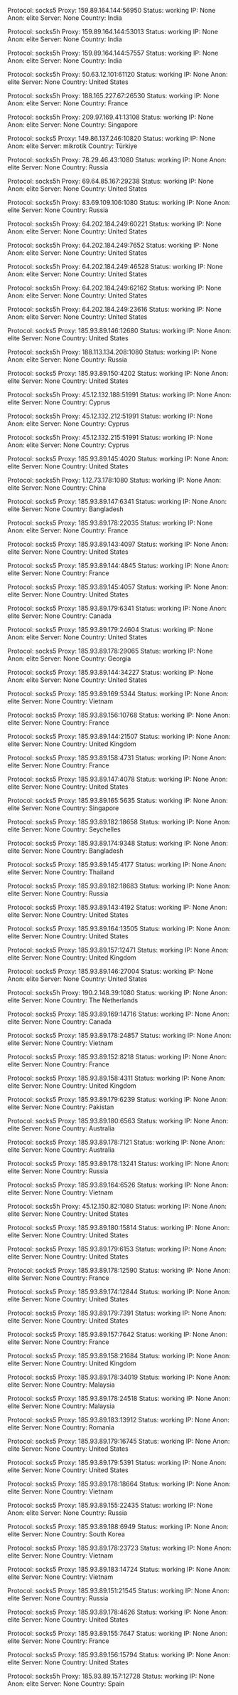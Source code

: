 Protocol: socks5
Proxy: 159.89.164.144:56950
Status: working
IP: None
Anon: elite
Server: None
Country: India

Protocol: socks5h
Proxy: 159.89.164.144:53013
Status: working
IP: None
Anon: elite
Server: None
Country: India

Protocol: socks5h
Proxy: 159.89.164.144:57557
Status: working
IP: None
Anon: elite
Server: None
Country: India

Protocol: socks5h
Proxy: 50.63.12.101:61120
Status: working
IP: None
Anon: elite
Server: None
Country: United States

Protocol: socks5h
Proxy: 188.165.227.67:26530
Status: working
IP: None
Anon: elite
Server: None
Country: France

Protocol: socks5h
Proxy: 209.97.169.41:13108
Status: working
IP: None
Anon: elite
Server: None
Country: Singapore

Protocol: socks5
Proxy: 149.86.137.246:10820
Status: working
IP: None
Anon: elite
Server: mikrotik
Country: Türkiye

Protocol: socks5h
Proxy: 78.29.46.43:1080
Status: working
IP: None
Anon: elite
Server: None
Country: Russia

Protocol: socks5h
Proxy: 69.64.85.167:29238
Status: working
IP: None
Anon: elite
Server: None
Country: United States

Protocol: socks5h
Proxy: 83.69.109.106:1080
Status: working
IP: None
Anon: elite
Server: None
Country: Russia

Protocol: socks5h
Proxy: 64.202.184.249:60221
Status: working
IP: None
Anon: elite
Server: None
Country: United States

Protocol: socks5h
Proxy: 64.202.184.249:7652
Status: working
IP: None
Anon: elite
Server: None
Country: United States

Protocol: socks5h
Proxy: 64.202.184.249:46528
Status: working
IP: None
Anon: elite
Server: None
Country: United States

Protocol: socks5h
Proxy: 64.202.184.249:62162
Status: working
IP: None
Anon: elite
Server: None
Country: United States

Protocol: socks5h
Proxy: 64.202.184.249:23616
Status: working
IP: None
Anon: elite
Server: None
Country: United States

Protocol: socks5
Proxy: 185.93.89.146:12680
Status: working
IP: None
Anon: elite
Server: None
Country: United States

Protocol: socks5h
Proxy: 188.113.134.208:1080
Status: working
IP: None
Anon: elite
Server: None
Country: Russia

Protocol: socks5
Proxy: 185.93.89.150:4202
Status: working
IP: None
Anon: elite
Server: None
Country: United States

Protocol: socks5h
Proxy: 45.12.132.188:51991
Status: working
IP: None
Anon: elite
Server: None
Country: Cyprus

Protocol: socks5h
Proxy: 45.12.132.212:51991
Status: working
IP: None
Anon: elite
Server: None
Country: Cyprus

Protocol: socks5h
Proxy: 45.12.132.215:51991
Status: working
IP: None
Anon: elite
Server: None
Country: Cyprus

Protocol: socks5
Proxy: 185.93.89.145:4020
Status: working
IP: None
Anon: elite
Server: None
Country: United States

Protocol: socks5h
Proxy: 1.12.73.178:1080
Status: working
IP: None
Anon: elite
Server: None
Country: China

Protocol: socks5
Proxy: 185.93.89.147:6341
Status: working
IP: None
Anon: elite
Server: None
Country: Bangladesh

Protocol: socks5
Proxy: 185.93.89.178:22035
Status: working
IP: None
Anon: elite
Server: None
Country: France

Protocol: socks5
Proxy: 185.93.89.143:4097
Status: working
IP: None
Anon: elite
Server: None
Country: United States

Protocol: socks5
Proxy: 185.93.89.144:4845
Status: working
IP: None
Anon: elite
Server: None
Country: France

Protocol: socks5
Proxy: 185.93.89.145:4057
Status: working
IP: None
Anon: elite
Server: None
Country: United States

Protocol: socks5
Proxy: 185.93.89.179:6341
Status: working
IP: None
Anon: elite
Server: None
Country: Canada

Protocol: socks5
Proxy: 185.93.89.179:24604
Status: working
IP: None
Anon: elite
Server: None
Country: United States

Protocol: socks5
Proxy: 185.93.89.178:29065
Status: working
IP: None
Anon: elite
Server: None
Country: Georgia

Protocol: socks5
Proxy: 185.93.89.144:34227
Status: working
IP: None
Anon: elite
Server: None
Country: United States

Protocol: socks5
Proxy: 185.93.89.169:5344
Status: working
IP: None
Anon: elite
Server: None
Country: Vietnam

Protocol: socks5
Proxy: 185.93.89.156:10768
Status: working
IP: None
Anon: elite
Server: None
Country: France

Protocol: socks5
Proxy: 185.93.89.144:21507
Status: working
IP: None
Anon: elite
Server: None
Country: United Kingdom

Protocol: socks5
Proxy: 185.93.89.158:4731
Status: working
IP: None
Anon: elite
Server: None
Country: France

Protocol: socks5
Proxy: 185.93.89.147:4078
Status: working
IP: None
Anon: elite
Server: None
Country: United States

Protocol: socks5
Proxy: 185.93.89.165:5635
Status: working
IP: None
Anon: elite
Server: None
Country: Singapore

Protocol: socks5
Proxy: 185.93.89.182:18658
Status: working
IP: None
Anon: elite
Server: None
Country: Seychelles

Protocol: socks5
Proxy: 185.93.89.174:9348
Status: working
IP: None
Anon: elite
Server: None
Country: Bangladesh

Protocol: socks5
Proxy: 185.93.89.145:4177
Status: working
IP: None
Anon: elite
Server: None
Country: Thailand

Protocol: socks5
Proxy: 185.93.89.182:18683
Status: working
IP: None
Anon: elite
Server: None
Country: Russia

Protocol: socks5
Proxy: 185.93.89.143:4192
Status: working
IP: None
Anon: elite
Server: None
Country: United States

Protocol: socks5
Proxy: 185.93.89.164:13505
Status: working
IP: None
Anon: elite
Server: None
Country: United States

Protocol: socks5
Proxy: 185.93.89.157:12471
Status: working
IP: None
Anon: elite
Server: None
Country: United Kingdom

Protocol: socks5
Proxy: 185.93.89.146:27004
Status: working
IP: None
Anon: elite
Server: None
Country: United States

Protocol: socks5h
Proxy: 190.2.148.39:1080
Status: working
IP: None
Anon: elite
Server: None
Country: The Netherlands

Protocol: socks5
Proxy: 185.93.89.169:14716
Status: working
IP: None
Anon: elite
Server: None
Country: Canada

Protocol: socks5
Proxy: 185.93.89.178:24857
Status: working
IP: None
Anon: elite
Server: None
Country: Vietnam

Protocol: socks5
Proxy: 185.93.89.152:8218
Status: working
IP: None
Anon: elite
Server: None
Country: France

Protocol: socks5
Proxy: 185.93.89.158:4311
Status: working
IP: None
Anon: elite
Server: None
Country: United Kingdom

Protocol: socks5
Proxy: 185.93.89.179:6239
Status: working
IP: None
Anon: elite
Server: None
Country: Pakistan

Protocol: socks5
Proxy: 185.93.89.180:6563
Status: working
IP: None
Anon: elite
Server: None
Country: Australia

Protocol: socks5
Proxy: 185.93.89.178:7121
Status: working
IP: None
Anon: elite
Server: None
Country: Australia

Protocol: socks5
Proxy: 185.93.89.178:13241
Status: working
IP: None
Anon: elite
Server: None
Country: Russia

Protocol: socks5
Proxy: 185.93.89.164:6526
Status: working
IP: None
Anon: elite
Server: None
Country: Vietnam

Protocol: socks5h
Proxy: 45.12.150.82:1080
Status: working
IP: None
Anon: elite
Server: None
Country: United States

Protocol: socks5
Proxy: 185.93.89.180:15814
Status: working
IP: None
Anon: elite
Server: None
Country: United States

Protocol: socks5
Proxy: 185.93.89.179:6153
Status: working
IP: None
Anon: elite
Server: None
Country: United States

Protocol: socks5
Proxy: 185.93.89.178:12590
Status: working
IP: None
Anon: elite
Server: None
Country: France

Protocol: socks5
Proxy: 185.93.89.174:12844
Status: working
IP: None
Anon: elite
Server: None
Country: United States

Protocol: socks5
Proxy: 185.93.89.179:7391
Status: working
IP: None
Anon: elite
Server: None
Country: United States

Protocol: socks5
Proxy: 185.93.89.157:7642
Status: working
IP: None
Anon: elite
Server: None
Country: France

Protocol: socks5
Proxy: 185.93.89.158:21684
Status: working
IP: None
Anon: elite
Server: None
Country: United Kingdom

Protocol: socks5
Proxy: 185.93.89.178:34019
Status: working
IP: None
Anon: elite
Server: None
Country: Malaysia

Protocol: socks5
Proxy: 185.93.89.178:24518
Status: working
IP: None
Anon: elite
Server: None
Country: Malaysia

Protocol: socks5
Proxy: 185.93.89.183:13912
Status: working
IP: None
Anon: elite
Server: None
Country: Romania

Protocol: socks5
Proxy: 185.93.89.179:16745
Status: working
IP: None
Anon: elite
Server: None
Country: United States

Protocol: socks5
Proxy: 185.93.89.179:5391
Status: working
IP: None
Anon: elite
Server: None
Country: United States

Protocol: socks5
Proxy: 185.93.89.178:18664
Status: working
IP: None
Anon: elite
Server: None
Country: Vietnam

Protocol: socks5
Proxy: 185.93.89.155:22435
Status: working
IP: None
Anon: elite
Server: None
Country: Russia

Protocol: socks5
Proxy: 185.93.89.188:6949
Status: working
IP: None
Anon: elite
Server: None
Country: South Korea

Protocol: socks5
Proxy: 185.93.89.178:23723
Status: working
IP: None
Anon: elite
Server: None
Country: Vietnam

Protocol: socks5
Proxy: 185.93.89.183:14724
Status: working
IP: None
Anon: elite
Server: None
Country: Vietnam

Protocol: socks5
Proxy: 185.93.89.151:21545
Status: working
IP: None
Anon: elite
Server: None
Country: Russia

Protocol: socks5
Proxy: 185.93.89.178:4626
Status: working
IP: None
Anon: elite
Server: None
Country: United States

Protocol: socks5
Proxy: 185.93.89.155:7647
Status: working
IP: None
Anon: elite
Server: None
Country: France

Protocol: socks5
Proxy: 185.93.89.156:15794
Status: working
IP: None
Anon: elite
Server: None
Country: United States

Protocol: socks5h
Proxy: 185.93.89.157:12728
Status: working
IP: None
Anon: elite
Server: None
Country: Spain

